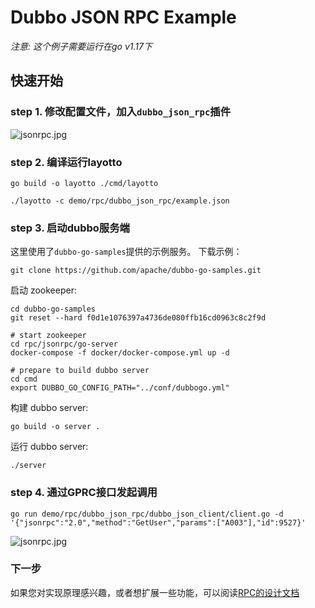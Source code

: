 # Dubbo JSON RPC Example
*注意: 这个例子需要运行在go v1.17下*
## 快速开始
### step 1. 修改配置文件，加入`dubbo_json_rpc`插件

![jsonrpc.jpg](/img/rpc/jsonrpc.jpg)

### step 2. 编译运行layotto

```shell @if.not.exist layotto
go build -o layotto ./cmd/layotto
```

```shell @background
./layotto -c demo/rpc/dubbo_json_rpc/example.json
```

### step 3. 启动dubbo服务端

这里使用了`dubbo-go-samples`提供的示例服务。
下载示例：

```shell @if.not.exist dubbo-go-samples
git clone https://github.com/apache/dubbo-go-samples.git
```

启动 zookeeper:

```shell
cd dubbo-go-samples
git reset --hard f0d1e1076397a4736de080ffb16cd0963c8c2f9d

# start zookeeper
cd rpc/jsonrpc/go-server
docker-compose -f docker/docker-compose.yml up -d

# prepare to build dubbo server
cd cmd
export DUBBO_GO_CONFIG_PATH="../conf/dubbogo.yml"
```

构建 dubbo server:

```shell @if.not.exist server
go build -o server .
```

运行 dubbo server:

```shell @background.sleep 3s
./server
```

### step 4. 通过GPRC接口发起调用

```shell @cd ${project_path}
go run demo/rpc/dubbo_json_rpc/dubbo_json_client/client.go -d '{"jsonrpc":"2.0","method":"GetUser","params":["A003"],"id":9527}'
```

![jsonrpc.jpg](/img/rpc/jsonrpcresult.jpg)

### 下一步

如果您对实现原理感兴趣，或者想扩展一些功能，可以阅读[RPC的设计文档](zh/design/rpc/rpc设计文档.md)
